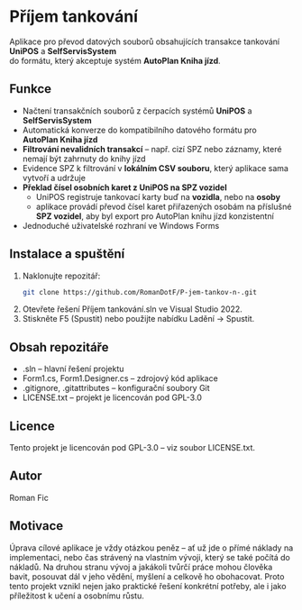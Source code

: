 ﻿# Příjem tankování

Aplikace pro převod datových souborů obsahujících transakce tankování **UniPOS** a **SelfServisSystem**  
do formátu, který akceptuje systém **AutoPlan Kniha jízd**.

## Funkce
- Načtení transakčních souborů z čerpacích systémů **UniPOS** a **SelfServisSystem**
- Automatická konverze do kompatibilního datového formátu pro **AutoPlan Kniha jízd**
- **Filtrování nevalidních transakcí** – např. cizí SPZ nebo záznamy, které nemají být zahrnuty do knihy jízd
- Evidence SPZ k filtrování v **lokálním CSV souboru**, který aplikace sama vytvoří a udržuje
- **Překlad čísel osobních karet z UniPOS na SPZ vozidel**  
  - UniPOS registruje tankovací karty buď na **vozidla**, nebo na **osoby**  
  - aplikace provádí převod čísel karet přiřazených osobám na příslušné **SPZ vozidel**, aby byl export pro AutoPlan knihu jízd konzistentní
- Jednoduché uživatelské rozhraní ve Windows Forms
## Instalace a spuštění
1. Naklonujte repozitář:
   ```bash
   git clone https://github.com/RomanDotF/P-jem-tankov-n-.git
2. Otevřete řešení Příjem tankování.sln ve Visual Studio 2022.
3. Stiskněte F5 (Spustit) nebo použijte nabídku Ladění → Spustit.

## Obsah repozitáře
- .sln – hlavní řešení projektu
- Form1.cs, Form1.Designer.cs – zdrojový kód aplikace
- .gitignore, .gitattributes – konfigurační soubory Git
- LICENSE.txt – projekt je licencován pod GPL-3.0

## Licence
Tento projekt je licencován pod GPL-3.0 – viz soubor LICENSE.txt.

## Autor
Roman Fic

## Motivace
Úprava cílové aplikace je vždy otázkou peněz – ať už jde o přímé náklady na implementaci, nebo čas strávený na vlastním vývoji, který se také počítá do nákladů.
Na druhou stranu vývoj a jakákoli tvůrčí práce mohou člověka bavit, posouvat dál v jeho vědění, myšlení a celkově ho obohacovat.
Proto tento projekt vznikl nejen jako praktické řešení konkrétní potřeby, ale i jako příležitost k učení a osobnímu růstu.

